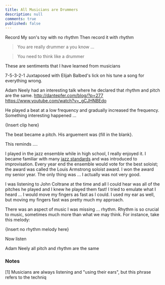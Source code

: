 ```yaml
---
title: All Musicians are Drummers
description: null
comments: true
published: false
---
```

Record My son's toy with no rhythm
Then record it with rhythm

> You are really drummer a you know ...

> You need to think like a drummer

These are sentiments that I have learned from musicians

7-5-3-2-1
Juxtaposed with Elijah Balbed's lick on his tune a song for everything wrong.

Adam Neely had an interesting talk where he declared that rhythm and pitch are the same.
http://dantepfer.com/blog/?p=277
https://www.youtube.com/watch?v=_gCJHNBEdo


He played a beat at a low frequency and gradually increased the frequency.  Something interesting happened ... 

{Insert clip here}

The beat became a pitch.  His arguement was {fill in the blank}.

This reminds ....

I played in the jazz ensemble while in high school, I really enjoyed it.  I became familiar with many [jazz standards][jazz-standards] and was introduced to improvisation.  Every year end the ensemble would vote for the best soloist; the award was called the Louis Armstrong soloist award.  I won the award my senior year.  The only thing was ... I actually was not very good.

I was listening to John Coltrane at the time and all I could hear was all of the pitches he played and I knew he played them fast!  I tried to emulate what I heard ... I would move my fingers as fast as I could.  I used my ear as well, but moving my fingers fast was pretty much my approach.

There was an aspect of music I was missing ... rhythm.  Rhythm is so crucial to music, sometimes much more than what we may think.  For instance, take this melody:

{Insert no rhythm melody here}

Now listen 


Adam Neely all pitch and rhythm are the same

[jazz-standards]: https://wikipedia.org/jazz-standards


### Notes
[<a name="playing-by-ear">1</a>] Musicians are always listening and "using their ears", but this phrase refers to the techniq
